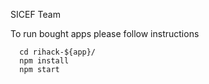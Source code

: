 SICEF Team 


To run bought apps please follow instructions

```
  cd rihack-${app}/
  npm install 
  npm start
```
